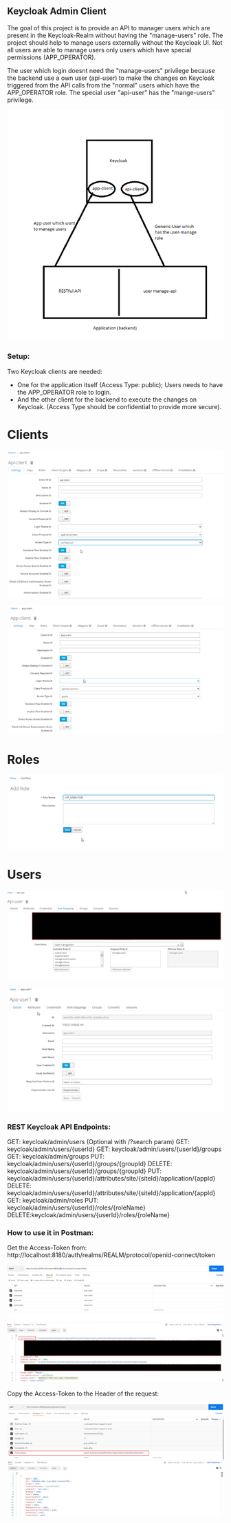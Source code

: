 ## Keycloak Admin Client
The goal of this project is to provide an API to manager users which are present in the Keycloak-Realm without having the "manage-users" role.
The project should help to manage users externally without the Keycloak UI. Not all users are able to manage users only users which have special permissions (APP_OPERATOR).

The user which login doesnt need the "manage-users" privilege because the backend use a own user (api-user) to make the changes on Keycloak triggered from the API calls from the "normal" users which have the APP_OPERATOR role.
The special user "api-user" has the "mange-users" privilege.

![Alt text](pictures/keycloak-admin-client-concept.png?raw=true)

### Setup:
Two Keycloak clients are needed:
- One for the application itself (Access Type: public); Users needs to have the APP_OPERATOR role to login.
- And the other client for the backend to execute the changes on Keycloak. (Access Type should be confidential to provide more secure).

# Clients

![Alt text](pictures/api-client.png?raw=true)

![Alt text](pictures/app-client.png?raw=true)

# Roles

![Alt text](pictures/app-operator-role.png?raw=true)

# Users

![Alt text](pictures/api-user.png?raw=true)

![Alt text](pictures/app-user.png?raw=true)

### REST Keycloak API Endpoints:

GET: keycloak/admin/users (Optional with /?search param)
GET: keycloak/admin/users/{userId}
GET: keycloak/admin/users/{userId}/groups
GET: keycloak/admin/groups
PUT: keycloak/admin/users/{userId}/groups/{groupId}
DELETE: keycloak/admin/users/{userId}/groups/{groupId}
PUT: keycloak/admin/users/{userId}/attributes/site/{siteId}/application/{appId}
DELETE: keycloak/admin/users/{userId}/attributes/site/{siteId}/application/{appId}
GET: keycloak/admin/roles
PUT: keycloak/admin/users/{userId}/roles/{roleName}
DELETE:keycloak/admin/users/{userId}/roles/{roleName}

### How to use it in Postman:
Get the Access-Token from: http://localhost:8180/auth/realms/REALM/protocol/openid-connect/token

![Alt text](pictures/access-token-from-postman.png?raw=true)

Copy the Access-Token to the Header of the request:

![Alt text](pictures/get-users.png?raw=true)
